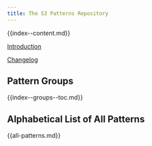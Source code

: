 ```yaml
---
title: The S3 Patterns Repository
---
```

  
{{index--content.md}}


[Introduction](introduction.html)

[Changelog](changelog.html)


## Pattern Groups

{{index--groups--toc.md}}


## Alphabetical List of All Patterns

{{all-patterns.md}}

